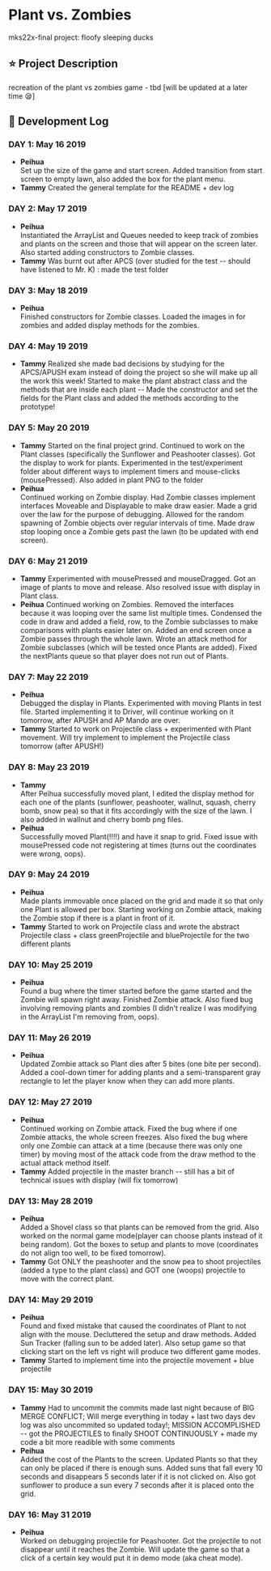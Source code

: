 # Plant vs. Zombies
mks22x-final project: floofy sleeping ducks

## :star: Project Description
recreation of the plant vs zombies game - tbd [will be updated at a later time :sleepy:]

## :memo: Development Log
### DAY 1: May 16 2019
- **Peihua**  
    Set up the size of the game and start screen. Added transition from start screen to empty lawn, also added the box for the plant menu.
- **Tammy**
    Created the general template for the README + dev log

### DAY 2: May 17 2019
- **Peihua**  
    Instantiated the ArrayList and Queues needed to keep track of zombies and plants on the screen and those that will appear on the screen later.  
    Also started adding constructors to Zombie classes.
- **Tammy**
    Was burnt out after APCS (over studied for the test -- should have listened to Mr. K) : made the test folder

### DAY 3: May 18 2019
- **Peihua**   
    Finished constructors for Zombie classes. Loaded the images in for zombies and added display methods for the zombies.

### DAY 4: May 19 2019
- **Tammy**
    Realized she made bad decisions by studying for the APCS/APUSH exam instead of doing the project so she will make up all the work this week!
    Started to make the plant abstract class and the methods that are inside each plant -- Made the constructor and set the fields for the Plant class and added the methods according to the prototype!

### DAY 5: May 20 2019
- **Tammy**
    Started on the final project grind. Continued to work on the Plant classes (specifically the Sunflower and Peashooter classes). Got the display to work for plants. Experimented in the test/experiment folder about different ways to implement timers and mouse-clicks (mousePressed). Also added in plant PNG to the folder    
- **Peihua**  
    Continued working on Zombie display. Had Zombie classes implement interfaces Moveable and Displayable to make draw easier. Made a grid over the law for the purpose of debugging. Allowed for the random spawning of Zombie objects over regular intervals of time. Made draw stop looping once a Zombie gets past the lawn (to be updated with end screen).

### DAY 6: May 21 2019
- **Tammy**
    Experimented with mousePressed and mouseDragged. Got an image of plants to move and release. Also resolved issue with display in Plant class.
- **Peihua**
	  Continued working on Zombies. Removed the interfaces because it was looping over the same list multiple times. Condensed the code in draw and added a field, row, to the Zombie subclasses to make comparisons with plants easier later on. Added an end screen once a Zombie passes through the whole lawn. Wrote an attack method for Zombie subclasses (which will be tested once Plants are added). Fixed the nextPlants queue so that player does not run out of Plants.

### DAY 7: May 22 2019
- **Peihua**  
    Debugged the display in Plants. Experimented with moving Plants in test file. Started implementing it to Driver, will continue working on it tomorrow, after APUSH and AP Mando are over.
- **Tammy**
    Started to work on Projectile class + experimented with Plant movement. Will try implement to implement the Projectile class tomorrow (after APUSH!)

### DAY 8: May 23 2019
- **Tammy**  
    After Peihua successfully moved plant, I edited the display method for each one of the plants (sunflower, peashooter, wallnut, squash, cherry bomb, snow pea) so that it fits accordingly with the size of the lawn. I also added in wallnut and cherry bomb png files.
- **Peihua**  
    Successfully moved Plant(!!!!) and have it snap to grid. Fixed issue with mousePressed code not registering at times (turns out the coordinates were wrong, oops).  

### DAY 9: May 24 2019
- **Peihua**  
    Made plants immovable once placed on the grid and made it so that only one Plant is allowed per box. Starting working on Zombie attack, making the Zombie stop if there is a plant in front of it.
- **Tammy**
    Started to work on Projectile class and wrote the abstract Projectile class + class greenProjectile and blueProjectile for the two different plants

### DAY 10: May 25 2019  
- **Peihua**  
    Found a bug where the timer started before the game started and the Zombie will spawn right away. Finished Zombie attack. Also fixed bug involving removing plants and zombies (I didn't realize I was modifying in the ArrayList I'm removing from, oops).

### DAY 11: May 26 2019
- **Peihua**  
    Updated Zombie attack so Plant dies after 5 bites (one bite per second). Added a cool-down timer for adding plants and a semi-transparent gray rectangle to let the player know when they can add more plants.  

### DAY 12: May 27 2019  
- **Peihua**  
    Continued working on Zombie attack. Fixed the bug where if one Zombie attacks, the whole screen freezes. Also fixed the bug where only one Zombie can attack at a time (because there was only one timer) by moving most of the attack code from the draw method to the actual attack method itself.
- **Tammy**
    Added projectile in the master branch -- still has a bit of technical issues with display (will fix tomorrow)

### DAY 13: May 28 2019  
- **Peihua**  
    Added a Shovel class so that plants can be removed from the grid. Also worked on the normal game mode(player can choose plants instead of it being random). Got the boxes to setup and plants to move (coordinates do not align too well, to be fixed tomorrow).
- **Tammy**
    Got ONLY the peashooter and the snow pea to shoot projectiles (added a type to the plant class) and GOT one (woops) projectile to move with the correct plant.

### DAY 14: May 29 2019
- **Peihua**  
    Found and fixed mistake that caused the coordinates of Plant to not align with the mouse. Decluttered the setup and draw methods. Added Sun Tracker (falling sun to be added later). Also setup game so that clicking start on the left vs right will produce two different game modes.
- **Tammy**
    Started to implement time into the projectile movement + blue projectile

### DAY 15: May 30 2019
- **Tammy**
    Had to uncommit the commits made last night because of BIG MERGE CONFLICT; Will merge everything in today + last two days dev log was also uncommited so updated today!; MISSION ACCOMPLISHED -- got the PROJECTILES to finally SHOOT CONTINUOUSLY + made my code a bit more readible with some comments   
- **Peihua**  
    Added the cost of the Plants to the screen. Updated Plants so that they can only be placed if there is enough suns. Added suns that fall every 10 seconds and disappears 5 seconds later if it is not clicked on. Also got sunflower to produce a sun every 7 seconds after it is placed onto the grid.

### DAY 16: May 31 2019
- **Peihua**  
    Worked on debugging projectile for Peashooter. Got the projectile to not disappear until it reaches the Zombie. Will update the game so that a click of a certain key would put it in demo mode (aka cheat mode).
